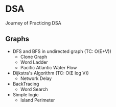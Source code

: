 # DSA
Journey of Practicing DSA

## Graphs

- DFS and BFS in undirected graph (TC: O(E+V))
    - Clone Graph
    - Word Ladder
    - Pacific Atlantic Water Flow
- Dijkstra's Algorithm (TC: O(E log V))
    - Network Delay
- BackTracing
    - Word Search
- Simple logic
    - Island Perimeter



